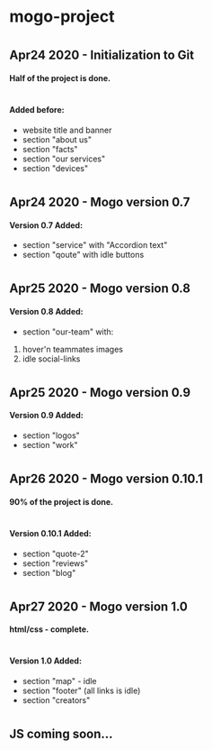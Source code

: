 # mogo-project
#
## Apr24 2020 - Initialization to Git
  
#### Half of the project is done.
#
#### Added before:
* website title and banner
* section "about us"
* section "facts"
* section "our services"
* section "devices"

#
## Apr24 2020 - Mogo version 0.7

#### Version 0.7 Added:
* section "service" with "Accordion text"
* section "qoute" with idle buttons

#
## Apr25 2020 - Mogo version 0.8

#### Version 0.8 Added:
* section "our-team" with:
 1. hover'n teammates images
 2. idle social-links

#
## Apr25 2020 - Mogo version 0.9

#### Version 0.9 Added:
* section "logos"
* section "work" 

#
## Apr26 2020 - Mogo version 0.10.1

#### 90% of the project is done.
#
#### Version 0.10.1 Added:
* section "quote-2"
* section "reviews"
* section "blog" 

#
## Apr27 2020 - Mogo version 1.0

#### html/css - complete.
#
#### Version 1.0 Added:
* section "map" - idle
* section "footer" (all links is idle)
* section "creators" 

#
## JS coming soon...